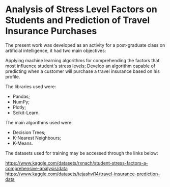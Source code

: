 # Analysis of Stress Level Factors on Students and Prediction of Travel Insurance Purchases

The present work was developed as an activity for a post-graduate class on artificial intelligence, it had two main objectives:

Applying machine learning algorithms for comprehending the factors that most influence student's stress levels;
Develop an algorithm capable of predicting when a customer will purchase a travel insurance based on his profile.

The libraries used were:
- Pandas;
- NumPy;
- Plotly;
- Scikit-Learn.

The main algorithms used were:
- Decision Trees;
- K-Nearest Neighbours;
- K-Means.

The datasets used for training may be accessed through the links below:

https://www.kaggle.com/datasets/rxnach/student-stress-factors-a-comprehensive-analysis/data
https://www.kaggle.com/datasets/tejashvi14/travel-insurance-prediction-data
